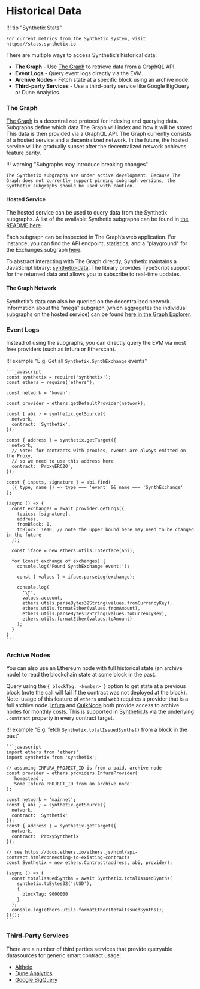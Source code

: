 # Historical Data

!!! tip "Synthetix Stats"

    For current metrics from the Synthetix system, visit https://stats.synthetix.io

There are multiple ways to access Synthetix’s historical data:

- **The Graph** - Use [The Graph](https://thegraph.com/) to retrieve data from a GraphQL API.
- **Event Logs** - Query event logs directly via the EVM.
- **Archive Nodes** - Fetch state at a specific block using an archive node.
- **Third-party Services** - Use a third-party service like Google BigQuery or Dune Analytics.

### The Graph

[The Graph](https://thegraph.com/) is a decentralized protocol for indexing and querying data. Subgraphs define which data The Graph will index and how it will be stored. This data is then provided via a GraphQL API. The Graph currently consists of a hosted service and a decentralized network. In the future, the hosted service will be gradually sunset after the decentralized network achieves feature parity.

!!! warning "Subgraphs may introduce breaking changes"

    The Synthetix subgraphs are under active development. Because The Graph does not currently support pinning subgraph versions, the Synthetix subgraphs should be used with caution.

#### Hosted Service

The hosted service can be used to query data from the Synthetix subgraphs. A list of the available Synthetix subgraphs can be found in [the README here](https://github.com/Synthetixio/synthetix-subgraph).

Each subgraph can be inspected in The Graph’s web application. For instance, you can find the API endpoint, statistics, and a "playground" for the Exchanges subgraph [here](https://thegraph.com/hosted-service/subgraph/synthetixio-team/synthetix-exchanges).

To abstract interacting with The Graph directly, Synthetix maintains a JavaScript library: [synthetix-data](/libraries/synthetix-data). The library provides TypeScript support for the returned data and allows you to subscribe to real-time updates.

#### The Graph Network

Synthetix’s data can also be queried on the decentralized network. Information about the "mega" subgraph (which aggregates the individual subgraphs on the hosted service) can be found [here in the Graph Explorer](https://thegraph.com/explorer/subgraph?id=0xde910777c787903f78c89e7a0bf7f4c435cbb1fe-0&view=Overview).

### Event Logs

Instead of using the subgraphs, you can directly query the EVM via most free providers (such as Infura or Etherscan).

!!! example "E.g. Get all `Synthetix.SynthExchange` events"

    ```javascript
    const synthetix = require('synthetix');
    const ethers = require('ethers');

    const network = 'kovan';

    const provider = ethers.getDefaultProvider(network);

    const { abi } = synthetix.getSource({
      network,
      contract: 'Synthetix',
    });

    const { address } = synthetix.getTarget({
      network,
      // Note: for contracts with proxies, events are always emitted on the Proxy,
      // so we need to use this address here
      contract: 'ProxyERC20',
    });

    const { inputs, signature } = abi.find(
      ({ type, name }) => type === 'event' && name === 'SynthExchange'
    );

    (async () => {
      const exchanges = await provider.getLogs({
        topics: [signature],
        address,
        fromBlock: 0,
        toBlock: 1e10, // note the upper bound here may need to be changed in the future
      });

      const iface = new ethers.utils.Interface(abi);

      for (const exchange of exchanges) {
        console.log('Found SynthExchange event:');

        const { values } = iface.parseLog(exchange);

        console.log(
          '\t',
          values.account,
          ethers.utils.parseBytes32String(values.fromCurrencyKey),
          ethers.utils.formatEther(values.fromAmount),
          ethers.utils.parseBytes32String(values.toCurrencyKey),
          ethers.utils.formatEther(values.toAmount)
        );
      }
    }
    ```

### Archive Nodes

You can also use an Ethereum node with full historical state (an archive node) to read the blockchain state at some block in the past.

Query using the `{ blockTag: <Number> }` option to get state at a previous block (note the call will fail if the contract was not deployed at the block). Note: usage of this feature of `ethers` and `web3` requires a provider that is a full archive node. [Infura](https://infura.io) and [QuikNode](https://quicknode.io) both provide access to archive nodes for monthly costs. This is supported in [SynthetixJs](/libraries/synthetix-js) via the underlying `.contract` property in every contract target.

!!! example "E.g. fetch `Synthetix.totalIssuedSynths()` from a block in the past"

    ```javascript
    import ethers from 'ethers';
    import synthetix from 'synthetix';

    // assuming INFURA_PROJECT_ID is from a paid, archive node
    const provider = ethers.providers.InfuraProvider(
      'homestead',
      'Some Infura PROJECT_ID from an archive node'
    );

    const network = 'mainnet';
    const { abi } = synthetix.getSource({
      network,
      contract: 'Synthetix'
    });
    const { address } = synthetix.getTarget({
      network,
      contract: 'ProxySynthetix'
    });

    // see https://docs.ethers.io/ethers.js/html/api-contract.html#connecting-to-existing-contracts
    const Synthetix = new ethers.Contract(address, abi, provider);

    (async () => {
      const totalIssuedSynths = await Synthetix.totalIssuedSynths(
        synthetix.toBytes32('sUSD'),
        {
          blockTag: 9000000
        }
      );
      console.log(ethers.utils.formatEther(totalIssuedSynths));
    })();
    ```

### Third-Party Services

There are a number of third parties services that provide queryable datasources for generic smart contract usage:

- [Altheio](https://aleth.io/)
- [Dune Analytics](https://www.duneanalytics.com)
- [Google BigQuery](https://medium.com/google-cloud/live-ethereum-and-bitcoin-data-in-google-bigquery-and-pub-sub-765b71cd57b5)
